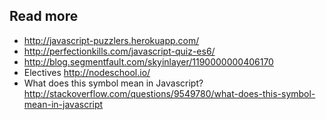 ## Read more
- http://javascript-puzzlers.herokuapp.com/
- http://perfectionkills.com/javascript-quiz-es6/
- http://blog.segmentfault.com/skyinlayer/1190000000406170
- Electives http://nodeschool.io/
- What does this symbol mean in Javascript? http://stackoverflow.com/questions/9549780/what-does-this-symbol-mean-in-javascript
